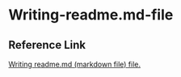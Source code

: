# Writing-readme.md-file

## Reference Link

[Writing readme.md (markdown file) file.](https://medium.com/@er.bharat1992/writing-readme-md-markdown-file-file-bd711d1afbfa)

